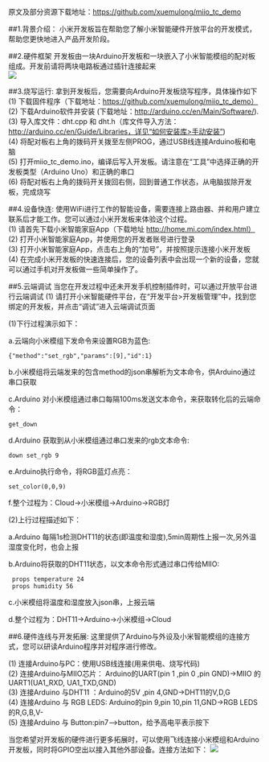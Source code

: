 原文及部分资源下载地址：https://github.com/xuemulong/miio_tc_demo

##1.背景介绍：
小米开发板旨在帮助您了解小米智能硬件开放平台的开发模式，帮助您更快地进入产品开发阶段。  


##2.硬件框架
开发板由一块Arduino开发板和一块嵌入了小米智能模组的配对板组成。开发前请将两块电路板通过插针连接起来  
![](md_files/structureOfTheBoard.png)

##3.烧写运行:
拿到开发板后，您需要向Arduino开发板烧写程序，具体操作如下  
(1) 下载固件程序（下载地址：https://github.com/xuemulong/miio_tc_demo） 
(2) 下载Arduino软件并安装 (下载地址：http://arduino.cc/en/Main/Software/).  
(3) 导入库文件：dht.cpp 和 dht.h（库文件导入方法：http://arduino.cc/en/Guide/Libraries，详见“如何安装库>手动安装”)  
(4) 将配对板右上角的拨码开关拨至左侧PROG，通过USB线连接Arduino板和电脑    
(5) 打开miio_tc_demo.ino，编译后写入开发板。请注意在“工具”中选择正确的开发板类型（Arduino Uno）和正确的串口  
(6) 将配对板右上角的拨码开关拨回右侧，回到普通工作状态，从电脑拔除开发板，完成烧写

##4.设备快连:
使用WiFi进行工作的智能设备，需要连接上路由器、并和用户建立联系后才能工作。您可以通过小米开发板来体验这个过程。  
(1) 请首先下载小米智能家庭App（下载地址 http://home.mi.com/index.html）  
(2) 打开小米智能家庭App，并使用您的开发者账号进行登录  
(3) 打开小米智能家庭App，点击右上角的“加号”，并按照提示连接小米开发板  
(4) 在完成小米开发板的快速连接后，您的设备列表中会出现一个新的设备，您就可以通过手机对开发板做一些简单操作了。

##5.云端调试
当您在开发过程中还未开发手机控制插件时，可以通过开放平台进行云端调试
(1) 请打开小米智能硬件平台，在“开发平台>开发板管理”中，找到您绑定的开发板，并点击“调试”进入云端调试页面

(1)下行过程演示如下：

   a.云端向小米模组下发命令来设置RGB为蓝色: 
    
    {"method":"set_rgb","params":[9],"id":1}

   b.小米模组将云端发来的包含method的json串解析为文本命令，供Arduino通过串口获取
   
   c.Arduino 对小米模组通过串口每隔100ms发送文本命令，来获取转化后的云端命令：
   
    get_down 

   d.Arduino 获取到从小米模组通过串口发来的rgb文本命令: 
    
    down set_rgb 9

   e.Arduino执行命令，将RGB蓝灯点亮：
    
    set_color(0,0,9)

   f.整个过程为：Cloud->小米模组->Arduino->RGB灯

(2)上行过程描述如下：

   a.Arduino 每隔1s检测DHT11的状态(即温度和湿度),5min周期性上报一次,另外温湿度变化时，也会上报

   b.Arduino将获取的DHT11状态，以文本命令形式通过串口传给MIIO:

     props temperature 24 
     props humidity 56

   c.小米模组将温度和湿度放入json串，上报云端

   d.整个过程为：DHT11->Arduino->小米模组->Cloud

##6.硬件连线与开发拓展:
这里提供了Arduino与外设及小米智能模组的连接方式，您可以研读Arduino程序并对程序进行修改。

(1) 连接Arduino与PC：使用USB线连接(用来供电、烧写代码)  
(2) 连接Arduino与MIIO芯片： Arduino的UART(pin 1 ,pin 0 ,pin GND)->MIIO 的UART1(UA1_RXD, UA1_TXD,GND)  
(3) 连接Arduino 与DHT11 ：Arduino的5V ,pin 4,GND->DHT11的V,D,G  
(4) 连接Arduino 与 RGB LEDS: Arduino的pin 9,pin 10,pin 11,GND->RGB LEDS的R,G,B,V-  
(5) 连接Arduino 与 Button:pin7-->button，给予高电平表示按下 

当您希望对开发板的硬件进行更多拓展时，可以使用飞线连接小米模组和Arduino开发板，同时将GPIO空出以接入其他外部设备。连接方法如下：
![](md_files/Connection.png)




